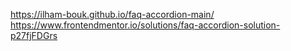 https://ilham-bouk.github.io/faq-accordion-main/
https://www.frontendmentor.io/solutions/faq-accordion-solution-p27fjFDGrs
